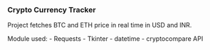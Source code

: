 ### Crypto Currency Tracker

Project fetches BTC and ETH price in real time in USD and INR.

Module used: 
	- Requests
	- Tkinter
	- datetime
	- cryptocompare API

